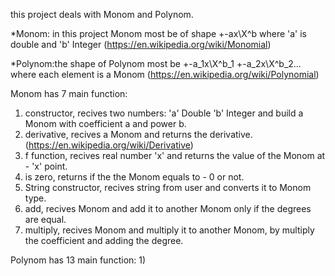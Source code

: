 this project deals with Monom and Polynom.

*Monom: in this project Monom most be of shape +-ax\X^b where 'a' is double and 'b' Integer (https://en.wikipedia.org/wiki/Monomial)

*Polynom:the shape of Polynom most be +-a_1x\X^b_1 +-a_2x\X^b_2... where each element is a Monom (https://en.wikipedia.org/wiki/Polynomial)

Monom has 7 main function:
1) constructor, recives two numbers: 'a' Double 'b' Integer and build a Monom with coefficient a and power b.
2) derivative, recives a Monom and returns the derivative. (https://en.wikipedia.org/wiki/Derivative)
3) f function, recives real number 'x' and returns the value of the Monom at - 'x' point.
4) is zero, returns if the the Monom equals to - 0 or not.
5) String constructor, recives string from user and converts it to Monom type.
6) add, recives Monom and add it to another Monom only if the degrees are equal.
7) multiply, recives Monom and multiply it to another Monom, by multiply the coefficient and adding the degree.

Polynom has 13 main function:
1) 

